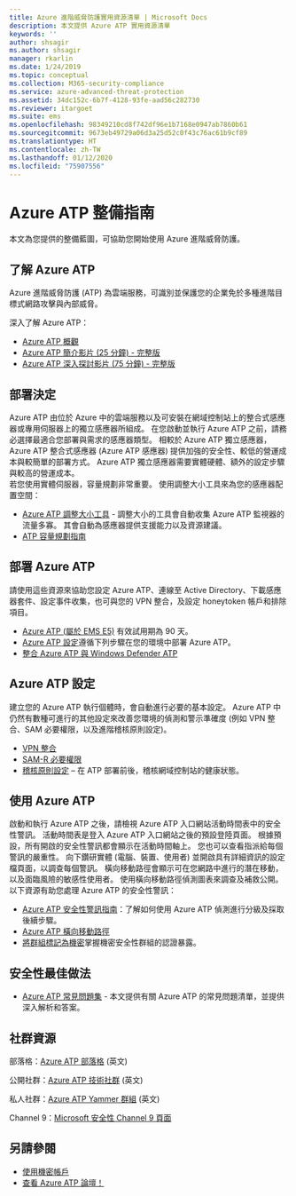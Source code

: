 ```yaml
---
title: Azure 進階威脅防護實用資源清單 | Microsoft Docs
description: 本文提供 Azure ATP 實用資源清單
keywords: ''
author: shsagir
ms.author: shsagir
manager: rkarlin
ms.date: 1/24/2019
ms.topic: conceptual
ms.collection: M365-security-compliance
ms.service: azure-advanced-threat-protection
ms.assetid: 34dc152c-6b7f-4128-93fe-aad56c282730
ms.reviewer: itargoet
ms.suite: ems
ms.openlocfilehash: 98349210cd8f742df96e1b7168e0947ab7860b61
ms.sourcegitcommit: 9673eb49729a06d3a25d52c0f43c76ac61b9cf89
ms.translationtype: HT
ms.contentlocale: zh-TW
ms.lasthandoff: 01/12/2020
ms.locfileid: "75907556"
---
```

# <a name="azure-atp-readiness-guide"></a>Azure ATP 整備指南

本文為您提供的整備藍圖，可協助您開始使用 Azure 進階威脅防護。 

## <a name="understanding-azure-atp"></a>了解 Azure ATP

Azure 進階威脅防護 (ATP) 為雲端服務，可識別並保護您的企業免於多種進階目標式網路攻擊與內部威脅。
 
深入了解 Azure ATP： 
- [Azure ATP 概觀](what-is-atp.md)
- [Azure ATP 簡介影片 (25 分鐘) - 完整版](https://www.youtube.com/watch?v=EGY2m8yU_KE)
- [Azure ATP 深入探討影片 (75 分鐘) - 完整版](https://www.youtube.com/watch?v=QXZIfH0wP3Q)

## <a name="deployment-decisions"></a>部署決定

Azure ATP 由位於 Azure 中的雲端服務以及可安裝在網域控制站上的整合式感應器或專用伺服器上的獨立感應器所組成。 在您啟動並執行 Azure ATP 之前，請務必選擇最適合您部署與需求的感應器類型。 相較於 Azure ATP 獨立感應器，Azure ATP 整合式感應器 (Azure ATP 感應器) 提供加強的安全性、較低的營運成本與較簡單的部署方式。 Azure ATP 獨立感應器需要實體硬體、額外的設定步驟與較高的營運成本。 <br>若您使用實體伺服器，容量規劃非常重要。 使用調整大小工具來為您的感應器配置空間： 
- [Azure ATP 調整大小工具](https://aka.ms/aatpsizingtool) - 調整大小的工具會自動收集 Azure ATP 監視器的流量多寡。 其會自動為感應器提供支援能力以及資源建議。 
- [ATP 容量規劃指南](atp-capacity-planning.md)

## <a name="deploy-azure-atp"></a>部署 Azure ATP

請使用這些資源來協助您設定 Azure ATP、連線至 Active Directory、下載感應器套件、設定事件收集，也可與您的 VPN 整合，及設定 honeytoken 帳戶和排除項目。 
- [Azure ATP (屬於 EMS E5)](https://aka.ms/aatptrial) 有效試用期為 90 天。
- [Azure ATP 設定](install-atp-step1.md)遵循下列步驟在您的環境中部署 Azure ATP。
- [整合 Azure ATP 與 Windows Defender ATP](integrate-wd-atp.md)

## <a name="azure-atp-settings"></a>Azure ATP 設定

建立您的 Azure ATP 執行個體時，會自動進行必要的基本設定。 Azure ATP 中仍然有數種可進行的其他設定來改善您環境的偵測和警示準確度 (例如 VPN 整合、SAM 必要權限，以及進階稽核原則設定)。 

- [VPN 整合](install-atp-step6-vpn.md)
- [SAM-R 必要權限](install-atp-step8-samr.md)
- [稽核原則設定](atp-advanced-audit-policy.md) – 在 ATP 部署前後，稽核網域控制站的健康狀態。 

## <a name="work-with-azure-atp"></a>使用 Azure ATP

啟動和執行 Azure ATP 之後，請檢視 Azure ATP 入口網站活動時間表中的安全性警訊。 活動時間表是登入 Azure ATP 入口網站之後的預設登陸頁面。 根據預設，所有開啟的安全性警訊都會顯示在活動時間軸上。 您也可以查看指派給每個警訊的嚴重性。 向下鑽研實體 (電腦、裝置、使用者) 並開啟具有詳細資訊的設定檔頁面，以調查每個警訊。 橫向移動路徑會顯示可在您網路中進行的潛在移動，以及面臨風險的敏感性使用者。 使用橫向移動路徑偵測圖表來調查及補救公開。 以下資源有助您處理 Azure ATP 的安全性警訊： 

- [Azure ATP 安全性警訊指南](suspicious-activity-guide.md)：了解如何使用 Azure ATP 偵測進行分級及採取後續步驟。
- [Azure ATP 橫向移動路徑](use-case-lateral-movement-path.md)
- [將群組標記為機密](sensitive-accounts.md)掌握機密安全性群組的認證暴露。

## <a name="security-best-practices"></a>安全性最佳做法

- [Azure ATP 常見問題集](atp-technical-faq.md) - 本文提供有關 Azure ATP 的常見問題清單，並提供深入解析和答案。 

## <a name="community-resources"></a>社群資源

部落格：[Azure ATP 部落格](https://aka.ms/aatpblog) \(英文\)

公開社群：[Azure ATP 技術社群](https://aka.ms/AatpCom) \(英文\)

私人社群：[Azure ATP Yammer 群組](https://www.yammer.com/azureadvisors/#/threads/inGroup?type=in_group&feedId=9386893&view=all) \(英文\)

Channel 9：[Microsoft 安全性 Channel 9 頁面](https://channel9.msdn.com/Shows/Microsoft-Security/)



## <a name="see-also"></a>另請參閱

- [使用機密帳戶](sensitive-accounts.md)
- [查看 Azure ATP 論壇！](https://aka.ms/azureatpcommunity)
